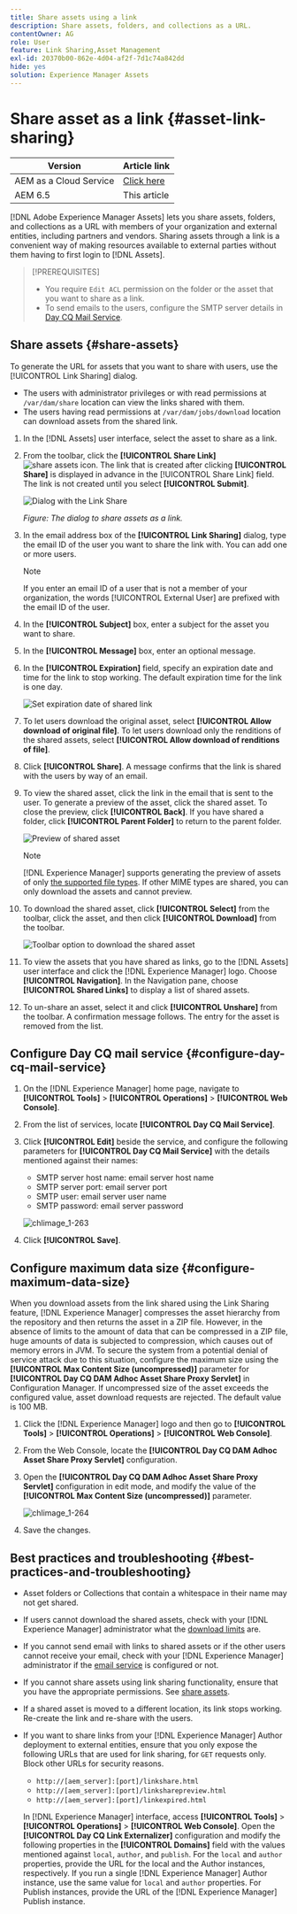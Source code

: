 ```yaml
---
title: Share assets using a link
description: Share assets, folders, and collections as a URL.
contentOwner: AG
role: User
feature: Link Sharing,Asset Management
exl-id: 20370b00-862e-4d04-af2f-7d1c74a842dd
hide: yes
solution: Experience Manager Assets
---
```

# Share asset as a link {#asset-link-sharing}

| Version | Article link |
| -------- | ---------------------------- |
| AEM as a Cloud Service  |    [Click here](https://experienceleague.adobe.com/docs/experience-manager-cloud-service/content/assets/manage/share-assets.html?lang=en)                  |
| AEM 6.5     | This article         |

[!DNL Adobe Experience Manager Assets] lets you share assets, folders, and collections as a URL with members of your organization and external entities, including partners and vendors. Sharing assets through a link is a convenient way of making resources available to external parties without them having to first login to [!DNL Assets].

>[!PREREQUISITES]
>
>* You require `Edit ACL` permission on the folder or the asset that you want to share as a link.
>* To send emails to the users, configure the SMTP server details in [Day CQ Mail Service](#configmailservice).

## Share assets {#share-assets}

To generate the URL for assets that you want to share with users, use the [!UICONTROL Link Sharing] dialog. 

* The users with administrator privileges or with read permissions at `/var/dam/share` location can view the links shared with them. 
* The users having read permissions at `/var/dam/jobs/download` location can download assets from the shared link.

1. In the [!DNL Assets] user interface, select the asset to share as a link.

1. From the toolbar, click the **[!UICONTROL Share Link]** ![share assets icon](assets/do-not-localize/assets_share.png). The link that is created after clicking **[!UICONTROL Share]** is displayed in advance in the [!UICONTROL Share Link] field. The link is not created until you select **[!UICONTROL Submit]**.

   ![Dialog with the Link Share](assets/share-assets-as-link.png)

   *Figure: The dialog to share assets as a link.*

1. In the email address box of the **[!UICONTROL Link Sharing]** dialog, type the email ID of the user you want to share the link with. You can add one or more users.

   >[!NOTE]
   >
   >If you enter an email ID of a user that is not a member of your organization, the words [!UICONTROL External User] are prefixed with the email ID of the user.

1. In the **[!UICONTROL Subject]** box, enter a subject for the asset you want to share.

1. In the **[!UICONTROL Message]** box, enter an optional message.

1. In the **[!UICONTROL Expiration]** field, specify an expiration date and time for the link to stop working. The default expiration time for the link is one day.

   ![Set expiration date of shared link](assets/Set-shared-link-expiration.png)

1. To let users download the original asset, select **[!UICONTROL Allow download of original file]**. To let users download only the renditions of the shared assets, select **[!UICONTROL Allow download of renditions of file]**.

1. Click **[!UICONTROL Share]**. A message confirms that the link is shared with the users by way of an email.

1. To view the shared asset, click the link in the email that is sent to the user. To generate a preview of the asset, click the shared asset. To close the preview, click **[!UICONTROL Back]**. If you have shared a folder, click **[!UICONTROL Parent Folder]** to return to the parent folder.

   ![Preview of shared asset](assets/chlimage_1-546.png)

   >[!NOTE]
   >
   >[!DNL Experience Manager] supports generating the preview of assets of only [the supported file types](/help/assets/assets-formats.md). If other MIME types are shared, you can only download the assets and cannot preview.

1. To download the shared asset, click **[!UICONTROL Select]** from the toolbar, click the asset, and then click **[!UICONTROL Download]** from the toolbar.

   ![Toolbar option to download the shared asset](assets/chlimage_1-547.png)

1. To view the assets that you have shared as links, go to the [!DNL Assets] user interface and click the [!DNL Experience Manager] logo. Choose **[!UICONTROL Navigation]**. In the Navigation pane, choose **[!UICONTROL Shared Links]** to display a list of shared assets.

1. To un-share an asset, select it and click **[!UICONTROL Unshare]** from the toolbar. A confirmation message follows. The entry for the asset is removed from the list.

## Configure Day CQ mail service {#configure-day-cq-mail-service}

1. On the [!DNL Experience Manager] home page, navigate to **[!UICONTROL Tools]** > **[!UICONTROL Operations]** > **[!UICONTROL Web Console]**.
1. From the list of services, locate **[!UICONTROL Day CQ Mail Service]**.
1. Click **[!UICONTROL Edit]** beside the service, and configure the following parameters for **[!UICONTROL Day CQ Mail Service]** with the details mentioned against their names:

    * SMTP server host name: email server host name
    * SMTP server port: email server port
    * SMTP user: email server user name
    * SMTP password: email server password

   ![chlimage_1-263](assets/chlimage_1-548.png)

1. Click **[!UICONTROL Save]**.

## Configure maximum data size {#configure-maximum-data-size}

When you download assets from the link shared using the Link Sharing feature, [!DNL Experience Manager] compresses the asset hierarchy from the repository and then returns the asset in a ZIP file. However, in the absence of limits to the amount of data that can be compressed in a ZIP file, huge amounts of data is subjected to compression, which causes out of memory errors in JVM. To secure the system from a potential denial of service attack due to this situation, configure the maximum size using the **[!UICONTROL Max Content Size (uncompressed)]** parameter for **[!UICONTROL Day CQ DAM Adhoc Asset Share Proxy Servlet]** in Configuration Manager. If uncompressed size of the asset exceeds the configured value, asset download requests are rejected. The default value is 100 MB.

1. Click the [!DNL Experience Manager] logo and then go to **[!UICONTROL Tools]** > **[!UICONTROL Operations]** > **[!UICONTROL Web Console]**.
1. From the Web Console, locate the **[!UICONTROL Day CQ DAM Adhoc Asset Share Proxy Servlet]** configuration.
1. Open the **[!UICONTROL Day CQ DAM Adhoc Asset Share Proxy Servlet]** configuration in edit mode, and modify the value of the **[!UICONTROL Max Content Size (uncompressed)]** parameter.

   ![chlimage_1-264](assets/chlimage_1-549.png)

1. Save the changes.

## Best practices and troubleshooting {#best-practices-and-troubleshooting}

* Asset folders or Collections that contain a whitespace in their name may not get shared.
* If users cannot download the shared assets, check with your [!DNL Experience Manager] administrator what the [download limits](#configure-maximum-data-size) are.
* If you cannot send email with links to shared assets or if the other users cannot receive your email, check with your [!DNL Experience Manager] administrator if the [email service](#configure-day-cq-mail-service) is configured or not.
* If you cannot share assets using link sharing functionality, ensure that you have the appropriate permissions. See [share assets](#share-assets).
* If a shared asset is moved to a different location, its link stops working. Re-create the link and re-share with the users.

* If you want to share links from your [!DNL Experience Manager] Author deployment to external entities, ensure that you only expose the following URLs that are used for link sharing, for `GET` requests only. Block other URLs for security reasons.

  * `http://[aem_server]:[port]/linkshare.html`
  * `http://[aem_server]:[port]/linksharepreview.html`
  * `http://[aem_server]:[port]/linkexpired.html`

  In [!DNL Experience Manager] interface, access **[!UICONTROL Tools]** > **[!UICONTROL Operations]** > **[!UICONTROL Web Console]**. Open the **[!UICONTROL Day CQ Link Externalizer]** configuration and modify the following properties in the **[!UICONTROL Domains]** field with the values mentioned against `local`, `author`, and `publish`. For the `local` and `author` properties, provide the URL for the local and the Author instances, respectively. If you run a single [!DNL Experience Manager] Author instance, use the same value for `local` and `author` properties. For Publish instances, provide the URL of the [!DNL Experience Manager] Publish instance.
